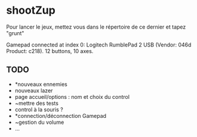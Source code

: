 # shootZup

Pour lancer le jeux, mettez vous dans le répertoire de ce dernier et tapez "grunt"

Gamepad connected at index 0: Logitech RumblePad 2 USB (Vendor: 046d Product: c218). 12 buttons, 10 axes.



## TODO

- *nouveaux ennemies
- nouveaux lazer
- page accueil/options : nom et choix du control
- ~mettre des tests
- control à la souris ?
- *connection/déconnection Gamepad
- ~gestion du volume
- ...
